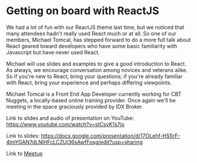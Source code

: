# Getting on board with ReactJS

We had a lot of fun with our ReactJS theme last time, but we noticed that many attendees hadn't really used React much or at all. So one of our members, Michael Tomcal, has stepped forward to do a more full talk about React geared toward developers who have some basic familiarity with Javascript but have never used React.

Michael will use slides and examples to give a good introduction to React. As always, we encourage conversation among novices and veterans alike. So if you're new to React, bring your questions; if you're already familiar with React, bring your experience and perhaps differing viewpoints.

Michael Tomcal is a Front End App Developer currently working for CBT Nuggets, a locally-based online training provider. Once again we'll be meeting in the space graciously provided by IDX Broker.

Link to slides and audio of presentation on YouTube: https://www.youtube.com/watch?v=stCsvK1s7jo

Link to slides: https://docs.google.com/presentation/d/17OLehf-HS5rF-4lmYGAN7dLNlHFcLCZUj36sAwfFosg/edit?usp=sharing

Link to [Meetup](https://www.meetup.com/eugenewebdev/events/234486732/)

